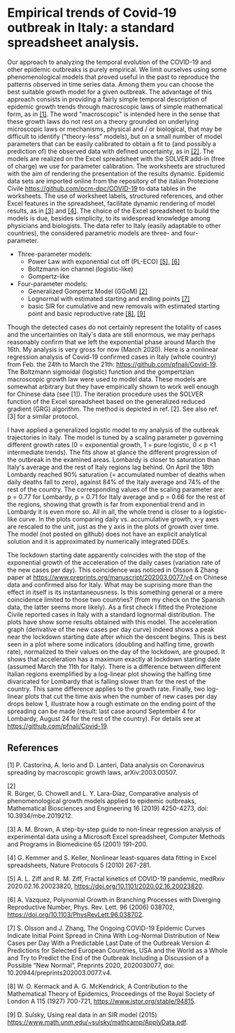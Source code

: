 # Empirical trends of Covid-19 outbreak in Italy: a standard spreadsheet analysis.
Our approach to analyzing the temporal evolution of the COVID-19 and other epidemic outbreaks is purely empirical. We limit ourselves using some phenomenological models that proved useful in the past to reproduce the patterns observed in time series data. Among them you can choose the best suitable growth model for a given outbreak. The advantage of this approach consists in providing a fairly simple temporal description of epidemic growth trends through macroscopic laws of simple mathematical form, as in [[1]](#1). The word "macroscopic" is intended here in the sense that these growth laws do not rest on a theory grounded on underlying microscopic laws or mechanisms, physical and / or biological, that may be difficult to identify ("theory-less" models), but on a small number of model parameters that can be easily calibrated to obtain a fit to (and possibly a prediction of) the observed data with defined uncertainty, as in [[2]](#2). The models are realized on the Excel spreadsheet with the SOLVER add-in (free of charge) we use for parameter calibration. The worksheets are structured with the aim of rendering the presentation of the results dynamic. Epidemic data sets are imported online from the repository of the italian Protezione Civile https://github.com/pcm-dpc/COVID-19 to data tables in the worksheets. The use of worksheet labels, structured references, and other Excel features in the spreadsheet, facilitate dynamic rendering of model results, as in [[3]](#3) and [[4]](#4). The choice of the Excel spreadsheet to build the models is due, besides simplicity, to its widespread knowledge among physicians and biologists. The data refer to Italy (easily adaptable to other countries), the considered parametric models are three- and four-parameter.

- Three-parameter models:
  - Power Law with exponential cut off (PL-ECO) [[5]](#5), [[6]](#6)
  - Boltzmann ion channel (logistic-like)
  - Gompertz-like
- Four-parameter models:
  - Generalized Gompertz Model (GGoM) [[2]](#2)
  - Lognormal with estimated starting and ending points [[7]](#7)
  - basic SIR for cumulative and new removals with estimated starting point and basic reproductive rate [[8]](#8), [[9]](#9)

Though the detected cases do not certainly represent the totality of cases and the uncertainties on Italy's data are still enormous, we may perhaps reasonably confirm that we left the exponential phase around March the 16th. My analysis is very gross for now (March 2020). Here is a nonlinear regression analysis of Covid-19 confirmed cases in Italy (whole country) from Feb. the 24th to March the 21th: https://github.com/pfnali/Covid-19. The Boltzmann sigmoidal (logistic) function and the gompertzian macroscopic growth law were used to model data. These models are somewhat arbitrary but they have empirically shown to work well enough for Chinese data (see [1]). The iteration procedure uses the SOLVER function of the Excel spreadsheet based on the generalized reduced gradient (GRG) algorithm. The method is depicted in ref. [2]. See also ref. [3] for a similar protocol. 

I have applied a generalized logistic model to my analysis of the outbreak trajectories in Italy. The model is tuned by a scaling parameter p governing different growth rates (0 = exponential growth, 1 = pure logistic, 0 < p <1 intermediate trends). The fits show at glance the different progression of the outbreak in the examined areas. Lombardy is closer to saturation than Italy's average and the rest of Italy regions lag behind. On April the 18th Lombardy reached 90% saturation (= accumulated number of deaths when daily deaths fall to zero), against 84% of the Italy average and 74% of the rest of the country. The corresponding values ​​of the scaling parameter are: p = 0.77 for Lombardy, p = 0.71 for Italy average and p = 0.66 for the rest of the regions, showing that growth is far from exponential trend and in Lombardy it is even more so. All in all, the whole trend is closer to a logistic-like curve. In the plots comparing daily vs. accumulative growth, x-y axes are rescaled to the unit, just as the y axis in the plots of growth over time. The model (not posted on github) does not have an explicit analytical solution and it is approximated by numerically integrated DDEs. 

The lockdown starting date apparently coincides with the stop of the exponential growth of the acceleration of the daily cases (variation rate of the new cases per day). This coincidence was noticed in Olsson & Zhang paper at https://www.preprints.org/manuscript/202003.0077/v4 on Chinese data and confirmed also for Italy. What may be suprising more than the effect in itself is its instantaneousness. Is this something general or a mere coincidence limited to those two countries? (from my check on the Spanish data, the latter seems more likely). As a first check I fitted the Protezione Civile reported cases in Italy with a standard lognormal distribution. The plots have show some results obtained with this model. The acceleration graph (derivative of the new cases per day curve) indeed shows a peak near the lockdown starting date after which the descent begins. This is best seen in a plot where some indicators (doubling and halfing time, growth rate), normalized to their values ​​on the day of the lockdown, are grouped. It shows that acceleration has a maximum exactly at lockdown starting date (assumed March the 11th for Italy). There is a difference between different Italian regions exemplified by a log-linear plot showing the halfing time divaricated for Lombardy that is falling slower than for the rest of the country. This same difference applies to the growth rate. Finally, two log-linear plots that cut the time axis when the number of new cases per day drops below 1, illustrate how a rough estimate on the ending point of the spreading can be made (result: last case around September 4 for Lombardy, August 24 for the rest of the country). For details see at https://github.com/pfnali/Covid-19.

## References
<a id="1">[1]</a> 
P. Castorina, A. Iorio and D. Lanteri, Data analysis on Coronavirus spreading by macroscopic growth laws, arXiv:2003.00507.

<a id="2">[2]</a>  
R. Bürger, G. Chowell and L. Y. Lara-Díaz, Comparative analysis of phenomenological growth models applied to epidemic outbreaks, Mathematical Biosciences and Engineering 16 (2019) 4250-4273, doi: 10.3934/mbe.2019212.

<a id="3">[3]</a> 
A. M. Brown, A step-by-step guide to non-linear regression analysis of experimental data using a Microsoft Excel spreadsheet, Computer Methods and Programs in Biomedicine 65 (2001) 191–200.

<a id="4">[4]</a>
G. Kemmer and S. Keller, Nonlinear least-squares data fitting in Excel spreadsheets, Nature Protocols 5 (2010) 267-281.

<a id="5">[5]</a>
A. L. Ziff and R. M. Ziff, Fractal kinetics of COVID-19 pandemic, medRxiv 2020.02.16.20023820, https://doi.org/10.1101/2020.02.16.20023820.

<a id="6">[6]</a>
A. Vazquez, Polynomial Growth in Branching Processes with Diverging Reproductive Number, Phys. Rev. Lett. 96 (2006) 038702, https://doi.org/10.1103/PhysRevLett.96.038702.

<a id="7">[7]</a>
S. Olsson and J. Zhang, The Ongoing COVID-19 Epidemic Curves Indicate Initial Point Spread in China With Log-Normal Distribution of New Cases per Day With a Predictable Last Date of the Outbreak Version 4: Predictions for Selected European Countries, USA and the World as a Whole and Try to Predict the End of the Outbreak Including a Discussion of a Possible “New Normal”, Preprints 2020, 2020030077, doi: 10.20944/preprints202003.0077.v4. 

<a id="8">[8]</a>
W. O. Kermack and A. G. McKendrick, A Contribution to the Mathematical Theory of Epidemics, Proceedings of the
Royal Society of London A 115 (1927) 700-721, https://www.jstor.org/stable/94815.

<a id="9">[9]</a>
D. Sulsky, Using real data in an SIR model (2015) https://www.math.unm.edu/~sulsky/mathcamp/ApplyData.pdf.
